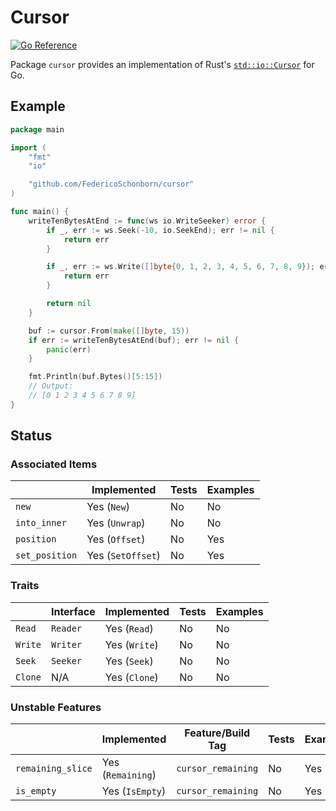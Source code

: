 # Cursor

[![Go Reference](https://pkg.go.dev/badge/github.com/FedericoSchonborn/cursor.svg)](https://pkg.go.dev/github.com/FedericoSchonborn/cursor)

Package `cursor` provides an implementation of Rust's [`std::io::Cursor`] for Go.

## Example

```go
package main

import (
    "fmt"
    "io"

    "github.com/FedericoSchonborn/cursor"
)

func main() {
    writeTenBytesAtEnd := func(ws io.WriteSeeker) error {
        if _, err := ws.Seek(-10, io.SeekEnd); err != nil {
            return err
        }

        if _, err := ws.Write([]byte{0, 1, 2, 3, 4, 5, 6, 7, 8, 9}); err != nil {
            return err
        }

        return nil
    }

    buf := cursor.From(make([]byte, 15))
    if err := writeTenBytesAtEnd(buf); err != nil {
        panic(err)
    }

    fmt.Println(buf.Bytes()[5:15])
    // Output:
    // [0 1 2 3 4 5 6 7 8 9]
}
```

## Status

### Associated Items

|                | Implemented       | Tests | Examples |
| -------------- | ----------------- | ----- | -------- |
| `new`          | Yes (`New`)       | No    | No       |
| `into_inner`   | Yes (`Unwrap`)    | No    | No       |
| `position`     | Yes (`Offset`)    | No    | Yes      |
| `set_position` | Yes (`SetOffset`) | No    | Yes      |

### Traits

|         | Interface | Implemented   | Tests | Examples |
| ------- | --------- | ------------- | ----- | -------- |
| `Read`  | `Reader`  | Yes (`Read`)  | No    | No       |
| `Write` | `Writer`  | Yes (`Write`) | No    | No       |
| `Seek`  | `Seeker`  | Yes (`Seek`)  | No    | No       |
| `Clone` | N/A       | Yes (`Clone`) | No    | No       |

### Unstable Features

|                   | Implemented       | Feature/Build Tag  | Tests | Examples |
| ----------------- | ----------------- | ------------------ | ----- | -------- |
| `remaining_slice` | Yes (`Remaining`) | `cursor_remaining` | No    | Yes      |
| `is_empty`        | Yes (`IsEmpty`)   | `cursor_remaining` | No    | Yes      |

[`std::io::Cursor`]: https://doc.rust-lang.org/stable/std/io/struct.Cursor.html
